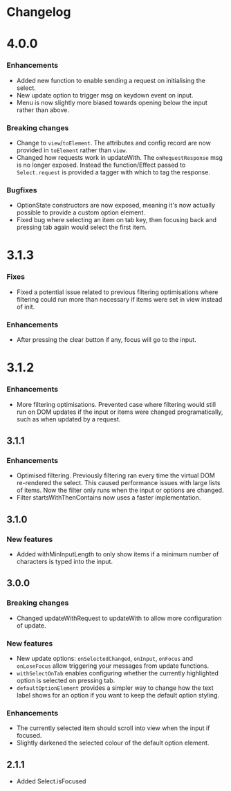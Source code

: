 # Changelog

# 4.0.0

### Enhancements

- Added new function to enable sending a request on initialising the select.
- New update option to trigger msg on keydown event on input.
- Menu is now slightly more biased towards opening below the input rather than above.

### Breaking changes

- Change to `view`/`toElement`. The attributes and config record are now provided in `toElement` rather than `view`.
- Changed how requests work in updateWith. The `onRequestResponse` msg is no longer exposed. Instead the function/Effect passed to `Select.request` is provided a tagger with which to tag the response.

### Bugfixes

- OptionState constructors are now exposed, meaning it's now actually possible to provide a custom option element.
- Fixed bug where selecting an item on tab key, then focusing back and pressing tab again would select the first item.

# 3.1.3

### Fixes

- Fixed a potential issue related to previous filtering optimisations where filtering could run more than necessary if items were set in view instead of init.

### Enhancements

- After pressing the clear button if any, focus will go to the input.

# 3.1.2

### Enhancements

- More filtering optimisations. Prevented case where filtering would still run on DOM updates if the input or items were changed programatically, such as when updated by a request.

## 3.1.1

### Enhancements

- Optimised filtering. Previously filtering ran every time the virtual DOM re-rendered the select. This caused performance issues with large lists of items. Now the filter only runs when the input or options are changed.
- Filter startsWithThenContains now uses a faster implementation.

## 3.1.0

### New features

- Added withMinInputLength to only show items if a minimum number of characters is typed into the input.

## 3.0.0

### Breaking changes

- Changed updateWithRequest to updateWith to allow more configuration of update.

### New features

- New update options: `onSelectedChanged`, `onInput`, `onFocus` and `onLoseFocus` allow triggering your messages from update functions.
- `withSelectOnTab` enables configuring whether the currently highlighted option is selected on pressing tab.
- `defaultOptionElement` provides a simpler way to change how the text label shows for an option if you want to keep the default option styling.

### Enhancements

- The currently selected item should scroll into view when the input if focused.
- Slightly darkened the selected colour of the default option element.

## 2.1.1

- Added Select.isFocused
